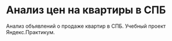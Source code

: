 # Анализ цен на квартиры в СПБ
Анализ объявлений о продаже квартир в СПБ. Учебный проект Яндекс.Практикум.
